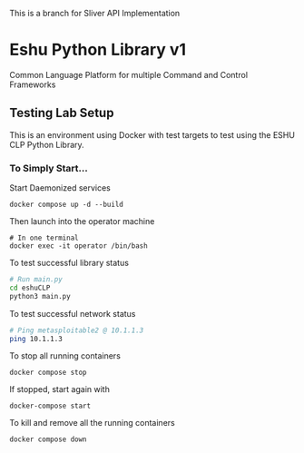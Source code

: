 This is a branch for Sliver API Implementation

# Eshu Python Library v1

Common Language Platform for multiple Command and Control Frameworks

## Testing Lab Setup

This is an environment using Docker with test targets to
test using the ESHU CLP Python Library.

### To Simply Start...

Start Daemonized services

```console
docker compose up -d --build
```

Then launch into the operator machine
```console
# In one terminal
docker exec -it operator /bin/bash
```

To test successful library status
```bash
# Run main.py
cd eshuCLP
python3 main.py
```

To test successful network status
```bash
# Ping metasploitable2 @ 10.1.1.3
ping 10.1.1.3
```

To stop all running containers
```console
docker compose stop
```
If stopped, start again with
```console
docker-compose start
```

To kill and remove all the running containers
```console
docker compose down
```